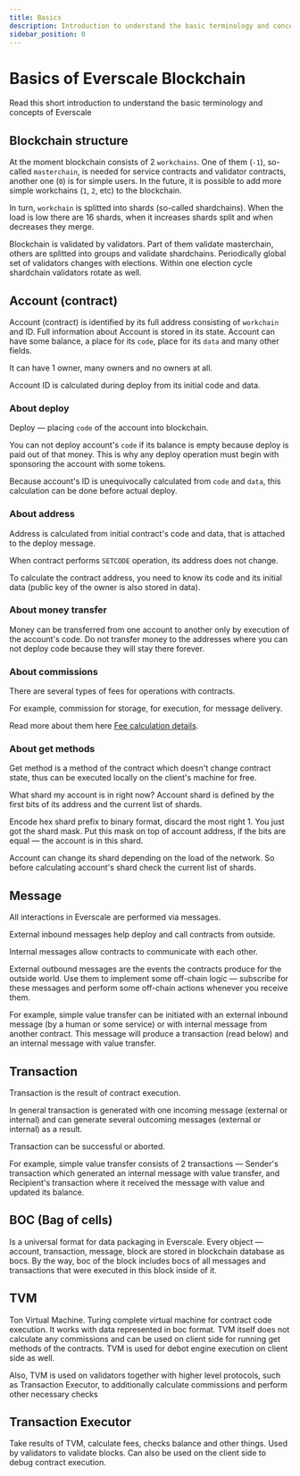 ```yaml
---
title: Basics
description: Introduction to understand the basic terminology and concepts
sidebar_position: 0
---
```


# Basics of Everscale Blockchain

Read this short introduction to understand the basic terminology and concepts of Everscale

## Blockchain structure

At the moment blockchain consists of 2 `workchains`. One of them (`-1`), so-called `masterchain`, is needed for service contracts and validator contracts, another one (`0`) is for simple users. In the future, it is possible to add more simple workchains (`1`, `2`, etc) to the blockchain.

In turn, `workchain` is splitted into shards (so-called shardchains). When the load is low there are 16 shards, when it increases shards split and when decreases they merge.

Blockchain is validated by validators. Part of them validate masterchain, others are splitted into groups and validate shardchains. Periodically global set of validators changes with elections. Within one election cycle shardchain validators rotate as well.

## Account (contract)

Account (contract) is identified by its full address consisting of `workchain` and ID. Full information about Account is stored in its state.  Account can have some balance, a place for its `code`, place for its `data` and many other fields.

It can have 1 owner, many owners and no owners at all.

Account ID is calculated during deploy from its initial code and data.

### About deploy

Deploy — placing `code` of the account into blockchain.

You can not deploy  account's `code`  if its balance is empty because deploy is paid out of that money. This is why any deploy operation must begin with sponsoring the account with some tokens.

Because account's ID is unequivocally calculated from `code` and `data`, this calculation can be done before actual deploy.

### About address

Address is calculated from initial contract's code and data, that is attached to the deploy message.

When contract performs `SETCODE` operation, its address does not change.

To calculate the contract address, you need to know its code and its initial data (public key of the owner is also stored in data).

### About money transfer

Money can be transferred from one account to another only by execution of the account's code. Do not transfer money to the addresses where you can not deploy code because they will stay there forever.

### About commissions

There are several types of fees for operations with contracts.

For example, commission for storage, for execution, for message delivery.

Read more about them here [Fee calculation details](30-fee-calculation.md).

### About get methods

Get method is a method of the contract which doesn't change contract state, thus can be executed locally on the client's machine for free.

What shard my account is in right now?
Account shard is defined by the first bits of its address and the current list of shards.

Encode hex shard prefix to binary format, discard the most right 1. You just got the shard mask. Put this mask on top of account address, if the bits are equal — the account is in this shard.

Account can change its shard depending on the load of the network. So before calculating account's shard check the current list of shards.

## Message

All interactions in Everscale are performed via messages.

External inbound messages help deploy and call contracts from outside.

Internal messages allow contracts to communicate with each other.

External outbound messages are the events the contracts produce for the outside world. Use them to implement some off-chain logic — subscribe for these messages and perform some off-chain actions whenever you receive them.

For example, simple value transfer can be initiated with an external inbound message (by a human or some service) or with internal message from another contract. This message will produce a transaction (read below) and an internal message with value transfer.

## Transaction

Transaction is the result of contract execution.

In general transaction is generated with one incoming message (external or internal) and can generate several outcoming messages (external or internal) as a result.

Transaction can be successful or aborted.

For example, simple value transfer consists of 2 transactions — Sender's transaction which generated  an internal message with value transfer, and Recipient's transaction where it received the message with value and updated its balance.

## BOC (Bag of cells)

Is a universal format for data packaging in Everscale. Every object — account, transaction, message, block are stored in blockchain database as bocs. By the way, boc of the block includes bocs of all messages and transactions that were executed in this block inside of it.

## TVM

Ton Virtual Machine. Turing complete virtual machine for contract code execution. It works with data represented in boc format. TVM itself does not calculate any commissions and can be used on client side for running get methods of the contracts. TVM is used for debot engine execution on client side as well.

Also, TVM is used on validators together with higher level protocols, such as Transaction Executor, to additionally calculate commissions and perform other necessary checks

## Transaction Executor

Take results of TVM, calculate fees, checks balance and other things. Used by validators to validate blocks. Can also be used on the client side to debug contract execution.
